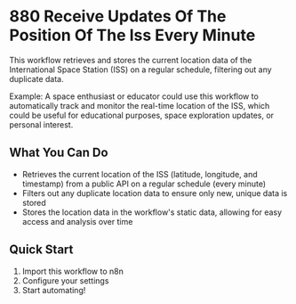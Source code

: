 # 880 Receive Updates Of The Position Of The Iss Every Minute

This workflow retrieves and stores the current location data of the International Space Station (ISS) on a regular schedule, filtering out any duplicate data.

Example: A space enthusiast or educator could use this workflow to automatically track and monitor the real-time location of the ISS, which could be useful for educational purposes, space exploration updates, or personal interest.

## What You Can Do
- Retrieves the current location of the ISS (latitude, longitude, and timestamp) from a public API on a regular schedule (every minute)
- Filters out any duplicate location data to ensure only new, unique data is stored
- Stores the location data in the workflow's static data, allowing for easy access and analysis over time

## Quick Start
1. Import this workflow to n8n
2. Configure your settings
3. Start automating!

